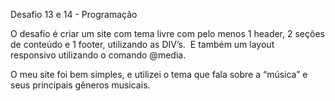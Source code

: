 Desafio 13 e 14 - Programação


O desafio é criar um site com tema livre com pelo menos 1 header, 2 seções de conteúdo e 1 footer, utilizando as DIV’s. 
E também um layout responsivo utilizando o comando @media.

O meu site foi bem simples, e utilizei o tema que fala sobre a “música” e seus principais gêneros musicais. 

